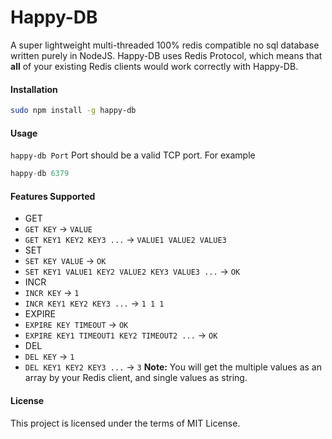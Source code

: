 Happy-DB
========
A super lightweight multi-threaded 100% redis compatible no sql database written purely in NodeJS.
Happy-DB uses Redis Protocol, which means that **all** of your existing Redis clients would work correctly with Happy-DB.

#### Installation

```bash
sudo npm install -g happy-db
```

#### Usage

`happy-db Port` Port should be a valid TCP port. For example
```js
happy-db 6379
```

#### Features Supported

 - GET
  - `GET KEY` -> `VALUE`
  - `GET KEY1 KEY2 KEY3 ...` -> `VALUE1 VALUE2 VALUE3`
 - SET
  - `SET KEY VALUE` -> `OK`
  - `SET KEY1 VALUE1 KEY2 VALUE2 KEY3 VALUE3 ...` -> `OK`
 - INCR
  - `INCR KEY` -> `1`
  - `INCR KEY1 KEY2 KEY3 ...` -> `1 1 1`
 - EXPIRE
  - `EXPIRE KEY TIMEOUT` -> `OK`
  - `EXPIRE KEY1 TIMEOUT1 KEY2 TIMEOUT2 ...` -> `OK`
 - DEL
  - `DEL KEY` -> `1`
  - `DEL KEY1 KEY2 KEY3 ...` -> `3`
__Note:__ You will get the multiple values as an array by your Redis client, and single values as string.

#### License

This project is licensed under the terms of MIT License.